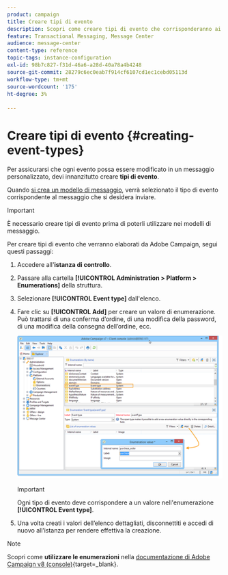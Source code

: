 ```yaml
---
product: campaign
title: Creare tipi di evento
description: Scopri come creare tipi di evento che corrisponderanno ai messaggi transazionali che desideri inviare in Adobe Campaign Classic
feature: Transactional Messaging, Message Center
audience: message-center
content-type: reference
topic-tags: instance-configuration
exl-id: 98b7c827-f31d-46a6-a28d-40a78a4b4248
source-git-commit: 28279c6ec0eab7f914cf6107cd1ec1cebd05113d
workflow-type: tm+mt
source-wordcount: '175'
ht-degree: 3%

---
```


# Creare tipi di evento {#creating-event-types}



Per assicurarsi che ogni evento possa essere modificato in un messaggio personalizzato, devi innanzitutto creare **tipi di evento**.

Quando [si crea un modello di messaggio](../../message-center/using/creating-the-message-template.md), verrà selezionato il tipo di evento corrispondente al messaggio che si desidera inviare.

>[!IMPORTANT]
>
>È necessario creare tipi di evento prima di poterli utilizzare nei modelli di messaggio.

Per creare tipi di evento che verranno elaborati da Adobe Campaign, segui questi passaggi:

1. Accedere all&#39;**istanza di controllo**.

1. Passare alla cartella **[!UICONTROL Administration > Platform > Enumerations]** della struttura.

1. Selezionare **[!UICONTROL Event type]** dall&#39;elenco.

1. Fare clic su **[!UICONTROL Add]** per creare un valore di enumerazione. Può trattarsi di una conferma d’ordine, di una modifica della password, di una modifica della consegna dell’ordine, ecc.

   ![](assets/messagecenter_eventtype_enum_001.png)

   >[!IMPORTANT]
   >
   >Ogni tipo di evento deve corrispondere a un valore nell&#39;enumerazione **[!UICONTROL Event type]**.

1. Una volta creati i valori dell’elenco dettagliati, disconnettiti e accedi di nuovo all’istanza per rendere effettiva la creazione.

>[!NOTE]
>
>Scopri come **utilizzare le enumerazioni** nella [documentazione di Adobe Campaign v8 (console)](https://experienceleague.adobe.com/it/docs/campaign/campaign-v8/config/settings/enumerations){target=_blank}.



